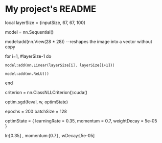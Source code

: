# My project's README

local layerSize = {inputSize, 67, 67, 100}

model = nn.Sequential()

model:add(nn.View(28 * 28)) --reshapes the image into a vector without copy

for i=1, #layerSize-1 do

    model:add(nn.Linear(layerSize[i], layerSize[i+1]))	
	
	model:add(nn.ReLU())
	
end

criterion = nn.ClassNLLCriterion():cuda()

optim.sgd(feval, w, optimState)

epochs = 200
batchSize = 128

optimState = {
	learningRate = 0.35,
	momentum = 0.7,
	weightDecay = 5e-05    
}

lr:[0.35] , momentum:[0.7] , wDecay:[5e-05]	

